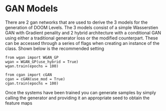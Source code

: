 # GAN Models
There are 2 gan networks that are used to derive the 3 models for the generation of DOOM Levels. The 3 models consist of a simple Wasserstien GAN with Gradient penality and 2 hybrid architecture with a conditional GAN using either a traditional generator loss or the modified counterpart. These can be accessed through a series of flags when creating an instance of the class. Shown below is the recommended setting
```
from wgan import WGAN_GP
wgan = WGAN_GP(use_hybrid = True)
wgan.train(epochs = 100)

from cgan import cGAN
cgan = cGAN(use_mod = True)
cgan.train(epochs = 100)
```

Once the systems have been trained you can generate samples by simply calling the generator and providing it an appropriate seed to obtain the feature maps